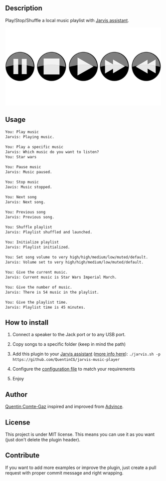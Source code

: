 ## Description
Play/Stop/Shuffle a local music playlist with <a target="_blank" href="http://domotiquefacile.fr/jarvis/">Jarvis assistant</a>.


<img src="https://raw.githubusercontent.com/QuentinCG/jarvis-music-player/master/presentation.png" width="500">


## Usage
```
You: Play music
Jarvis: Playing music.

You: Play a specific music
Jarvis: Which music do you want to listen?
You: Star wars

You: Pause music
Jarvis: Music paused.

You: Stop music
Javis: Music stopped.

You: Next song
Jarvis: Next song.

You: Previous song
Jarvis: Previous song.

You: Shuffle playlist
Jarvis: Playlist shuffled and launched.

You: Initialize playlist
Jarvis: Playlist initialized.

You: Set song volume to very high/high/medium/low/muted/default.
Jarvis: Volume set to very high/high/medium/low/muted/default.

You: Give the current music.
Jarvis: Current music is Star Wars Imperial March.

You: Give the number of music.
Jarvis: There is 54 music in the playlist.

You: Give the playlist time.
Jarvis: Playlist time is 45 minutes.
```


## How to install

1) Connect a speaker to the Jack port or to any USB port.

2) Copy songs to a specific folder (keep in mind the path)

3) Add this plugin to your <a target="_blank" href="http://domotiquefacile.fr/jarvis/">Jarvis assistant</a> (<a target="_blank" href="http://domotiquefacile.fr/jarvis/content/plugins">more info here</a>): ```./jarvis.sh -p https://github.com/QuentinCG/jarvis-music-player```

4) Configure the <a target="_blank" href="https://github.com/QuentinCG/jarvis-music-player/blob/master/config.sh">configuration file</a> to match your requirements

5) Enjoy


## Author
[Quentin Comte-Gaz](http://quentin.comte-gaz.com/) inspired and improved from [Advince](https://github.com/advince/jarvis-music-player).


## License

This project is under MIT license. This means you can use it as you want (just don't delete the plugin header).


## Contribute

If you want to add more examples or improve the plugin, just create a pull request with proper commit message and right wrapping.
